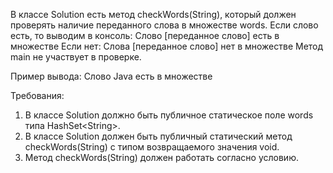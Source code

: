 
В классе Solution есть метод checkWords(String), который должен проверять наличие переданного слова в множестве words.
Если слово есть, то выводим в консоль:
Слово [переданное слово] есть в множестве
Если нет:
Слова [переданное слово] нет в множестве
Метод main не участвует в проверке.

Пример вывода:
Слово Java есть в множестве


Требования:
1.	В классе Solution должно быть публичное статическое поле words типа HashSet&lt;String&gt;.
2.	В классе Solution должен быть публичный статический метод checkWords(String) с типом возвращаемого значения void.
3.	Метод checkWords(String) должен работать согласно условию.



